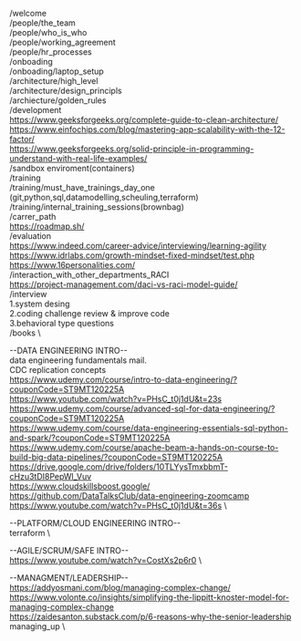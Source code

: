 /welcome   \
/people/the_team   \
/people/who_is_who   \
/people/working_agreement   \
/people/hr_processes   \
/onboading   \
/onboading/laptop_setup   \
/architecture/high_level   \
/architecture/design_principls   \
/archiecture/golden_rules   \
/development   \
https://www.geeksforgeeks.org/complete-guide-to-clean-architecture/   \
https://www.einfochips.com/blog/mastering-app-scalability-with-the-12-factor/   \
https://www.geeksforgeeks.org/solid-principle-in-programming-understand-with-real-life-examples/   \
/sandbox enviroment(containers)   \
/training   \
/training/must_have_trainings_day_one (git,python,sql,datamodelling,scheuling,terraform)   \
/training/internal_training_sessions(brownbag)   \
/carrer_path   \
https://roadmap.sh/   \
/evaluation   \
https://www.indeed.com/career-advice/interviewing/learning-agility   \
https://www.idrlabs.com/growth-mindset-fixed-mindset/test.php   \
https://www.16personalities.com/   \
/interaction_with_other_departments_RACI   \
https://project-management.com/daci-vs-raci-model-guide/   \
/interview   \
1.system desing   \
2.coding challenge review & improve code   \
3.behavioral type questions   \
/books   \


--DATA ENGINEERING INTRO--   \
data engineering fundamentals mail.   \
CDC replication concepts   \
https://www.udemy.com/course/intro-to-data-engineering/?couponCode=ST9MT120225A   \
https://www.youtube.com/watch?v=PHsC_t0j1dU&t=23s   \
https://www.udemy.com/course/advanced-sql-for-data-engineering/?couponCode=ST9MT120225A   \
https://www.udemy.com/course/data-engineering-essentials-sql-python-and-spark/?couponCode=ST9MT120225A   \
https://www.udemy.com/course/apache-beam-a-hands-on-course-to-build-big-data-pipelines/?couponCode=ST9MT120225A   \
https://drive.google.com/drive/folders/10TLYysTmxbbmT-cHzu3tDI8PepWl_Vuv   \
https://www.cloudskillsboost.google/   \
https://github.com/DataTalksClub/data-engineering-zoomcamp   \
https://www.youtube.com/watch?v=PHsC_t0j1dU&t=36s   \

--PLATFORM/CLOUD ENGINEERING INTRO--   \
terraform   \

--AGILE/SCRUM/SAFE INTRO--   \
https://www.youtube.com/watch?v=CostXs2p6r0   \

--MANAGMENT/LEADERSHIP--   \
https://addyosmani.com/blog/managing-complex-change/   \
https://www.volonte.co/insights/simplifying-the-lippitt-knoster-model-for-managing-complex-change   \
https://zaidesanton.substack.com/p/6-reasons-why-the-senior-leadership   \
managing_up   \



